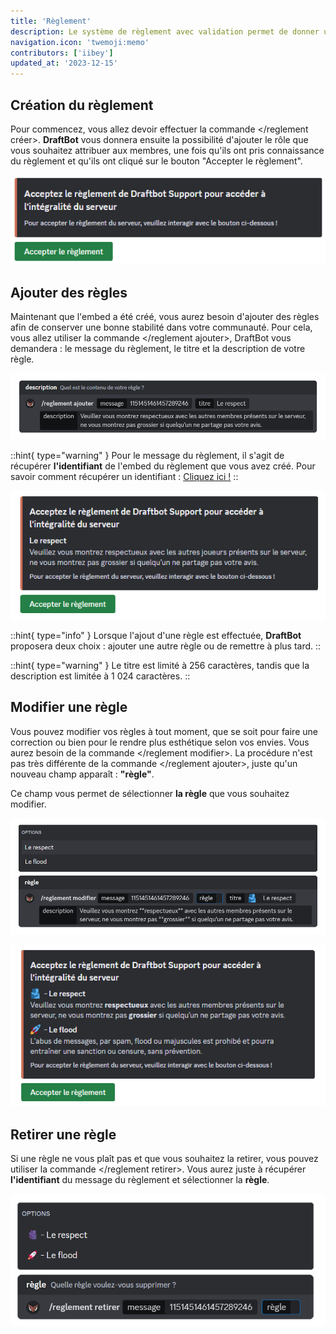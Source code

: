 ```yaml
---
title: 'Règlement'
description: Le système de règlement avec validation permet de donner un rôle aux nouveaux arrivants une fois qu'ils ont pris connaissance et accepté des règles du serveur.
navigation.icon: 'twemoji:memo'
contributors: ['iibey']
updated_at: '2023-12-15'
---
```


## Création du règlement

Pour commencez, vous allez devoir effectuer la commande \</reglement créer>. **DraftBot** vous donnera ensuite la possibilité d'ajouter le rôle que vous souhaitez attribuer aux membres, une fois qu'ils ont pris connaissance du règlement et qu'ils ont cliqué sur le bouton "Accepter le règlement".

![Résultat de la commande /reglement créer](../assets/rules/rules-create.png)

## Ajouter des règles

Maintenant que l'embed a été créé, vous aurez besoin d'ajouter des règles afin de conserver une bonne stabilité dans votre communauté. Pour cela, vous allez utiliser la commande \</reglement ajouter>, DraftBot vous demandera : le message du règlement, le titre et la description de votre règle.

![Aperçu de la commande /reglement créer](../assets/rules/rules-add-1.png)

::hint{ type="warning" }
  Pour le message du règlement, il s'agit de récupérer **l'identifiant** de l'embed du règlement que vous avez créé.
  Pour savoir comment récupérer un identifiant : [Cliquez ici !](/docs/autres/recuperer-un-identifiant#identifiant-dun-message)
::

![Résultat d'ajout d'une règle](../assets/rules/rules-add-2.png)

::hint{ type="info" }
  Lorsque l'ajout d'une règle est effectuée, **DraftBot** proposera deux choix : ajouter une autre règle ou de remettre à plus tard.
::

::hint{ type="warning" }
  Le titre est limité à 256 caractères, tandis que la description est limitée à 1 024 caractères.
::

## Modifier une règle

Vous pouvez modifier vos règles à tout moment, que se soit pour faire une correction ou bien pour le rendre plus esthétique selon vos envies. Vous aurez besoin de la commande \</reglement modifier>. La procédure n'est pas très différente de la commande \</reglement ajouter>, juste qu'un nouveau champ apparaît : **"règle"**.

Ce champ vous permet de sélectionner **la règle** que vous souhaitez modifier.

![Aperçu de la commande /reglement modifier](../assets/rules/rules-modify.png)

![Résultat de la modification d'une règle](../assets/rules/rules-modify-2.png)

## Retirer une règle

Si une règle ne vous plaît pas et que vous souhaitez la retirer, vous pouvez utiliser la commande \</reglement retirer>. Vous aurez juste à récupérer **l'identifiant** du message du règlement et sélectionner la **règle**.

![Aperçu de la commande /reglement retirer](../assets/rules/rules-remove.png)
